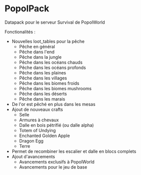 # PopolPack
Datapack pour le serveur Survival de PopolWorld

Fonctionalités :
  - Nouvelles loot_tables pour la pêche
    - Pêche en général
    - Pêche dans l'end
    - Pêche dans la jungle
    - Pêche dans les océans chauds
    - Pêche dans les océans profonds
    - Pêche dans les plaines
    - Pêche dans les villages
    - Pêche dans les biomes froids
    - Pêche dans les biomes mushrooms
    - Pêche dans les déserts
    - Pêche dans les marais
  - De l'or est pêché en plus dans les mesas
  - Ajout de nouveaux crafts
    - Selle
    - Armures à chevaux
    - Dalle en bois pétrifié (ou dalle alpha)
    - Totem of Undying
    - Enchanted Golden Apple
    - Dragon Egg
    - Terre
  - Permet de recombiner les escalier et dalle en blocs complets
  - Ajout d'avancements
    - Avancements exclusifs à PopolWorld
    - Avancements pour le jeu de base
